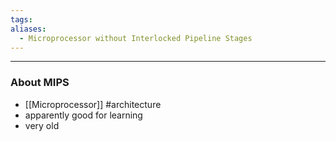 ```yaml
---
tags: 
aliases:
  - Microprocessor without Interlocked Pipeline Stages
---
```

---

### About MIPS

- [[Microprocessor]] #architecture
- apparently good for learning
- very old